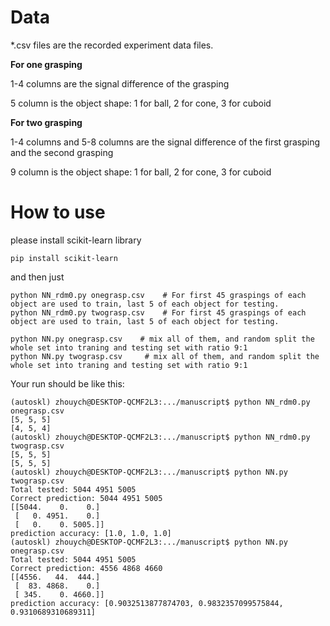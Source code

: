 # Data

*.csv files are the recorded experiment data files. 

**For one grasping**

1-4 columns are the signal difference of the grasping

5 column is the object shape: 1 for ball, 2 for cone, 3 for cuboid

**For two grasping**

1-4 columns and 5-8 columns are the signal difference of the first grasping and the second grasping

9 column is the object shape: 1 for ball, 2 for cone, 3 for cuboid


# How to use

please install scikit-learn library

`pip install scikit-learn`

and then just 
```
python NN_rdm0.py onegrasp.csv    # For first 45 graspings of each object are used to train, last 5 of each object for testing.  
python NN_rdm0.py twograsp.csv    # For first 45 graspings of each object are used to train, last 5 of each object for testing.  

python NN.py onegrasp.csv    # mix all of them, and random split the whole set into traning and testing set with ratio 9:1   
python NN.py twograsp.csv     # mix all of them, and random split the whole set into traning and testing set with ratio 9:1   
```

Your run should be like this:
```
(autoskl) zhouych@DESKTOP-QCMF2L3:.../manuscript$ python NN_rdm0.py  onegrasp.csv
[5, 5, 5]
[4, 5, 4]
(autoskl) zhouych@DESKTOP-QCMF2L3:.../manuscript$ python NN_rdm0.py  twograsp.csv 
[5, 5, 5]
[5, 5, 5]
(autoskl) zhouych@DESKTOP-QCMF2L3:.../manuscript$ python NN.py  twograsp.csv 
Total tested: 5044 4951 5005
Correct prediction: 5044 4951 5005
[[5044.    0.    0.]
 [   0. 4951.    0.]
 [   0.    0. 5005.]]
prediction accuracy: [1.0, 1.0, 1.0]
(autoskl) zhouych@DESKTOP-QCMF2L3:.../manuscript$ python NN.py onegrasp.csv
Total tested: 5044 4951 5005
Correct prediction: 4556 4868 4660
[[4556.   44.  444.]
 [  83. 4868.    0.]
 [ 345.    0. 4660.]]
prediction accuracy: [0.9032513877874703, 0.9832357099575844, 0.9310689310689311]
```

